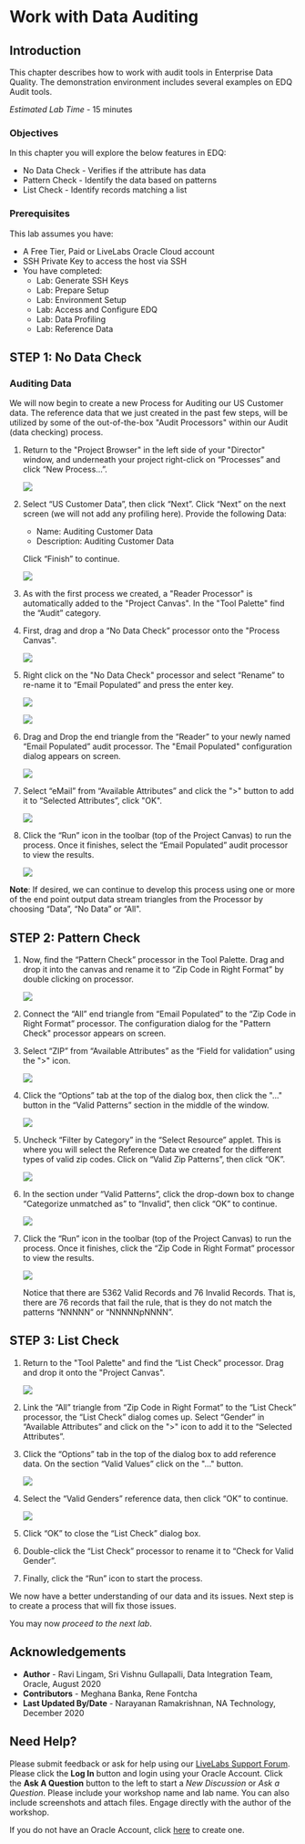 # Work with Data Auditing

## Introduction

This chapter describes how to work with audit tools in Enterprise Data Quality. The demonstration environment includes several examples on EDQ Audit tools.

*Estimated Lab Time* - 15 minutes

### Objectives
In this chapter you will explore the below features in EDQ:
* No Data Check - Verifies if the attribute has data
* Pattern Check - Identify the data based on patterns
* List Check - Identify records matching a list

### Prerequisites
This lab assumes you have:
- A Free Tier, Paid or LiveLabs Oracle Cloud account
- SSH Private Key to access the host via SSH
- You have completed:
    - Lab: Generate SSH Keys
    - Lab: Prepare Setup
    - Lab: Environment Setup
    - Lab: Access and Configure EDQ
    - Lab: Data Profiling
    - Lab: Reference Data
    
## **STEP 1:** No Data Check

### Auditing Data

We will now begin to create a new Process for Auditing our US Customer data. The reference data that we just created in the past few steps, will be utilized by some of the out-of-the-box "Audit Processors" within our Audit (data checking) process.
1.	Return to the "Project Browser" in the left side of your "Director" window, and underneath your project right-click on “Processes” and click “New Process…”.

    ![](./images/image1200_73.png " ")
 
2.	Select “US Customer Data”, then click “Next”. Click “Next” on the next screen (we will not add any profiling here). Provide the following Data:
    - Name: Auditing Customer Data
    - Description: Auditing Customer Data  <Not Mandatory>

    Click “Finish” to continue.

    ![](./images/image1200_74.png " ")

3.	As with the first process we created, a "Reader Processor" is automatically added to the "Project Canvas". In the "Tool Palette" find the “Audit” category.

4.	First, drag and drop a “No Data Check” processor onto the "Process Canvas". 

    ![](./images/image1200_75.png " ")

5.	Right click on the "No Data Check" processor and select “Rename” to re-name it to “Email Populated” and press the enter key. 

    ![](./images/image1200_76.png " ")

    ![](./images/image1200_77.png " ")

6.	Drag and Drop the end triangle from the “Reader” to your newly named “Email Populated” audit processor. The "Email Populated" configuration dialog appears on screen.

    ![](./images/image1200_78.png " ")
 
7.	Select “eMail” from “Available Attributes” and click the ">" button to add it to “Selected Attributes”, click "OK". 
 
    ![](./images/image1200_79.png " ")

8.	Click the “Run” icon in the toolbar (top of the Project Canvas) to run the process. Once it finishes, select the “Email Populated” audit processor to view the results.

    ![](./images/image1200_80.png " ")

**Note**: If desired, we can continue to develop this process using one or more of the end point output data stream triangles from the Processor by choosing “Data”, “No Data” or “All".

## **STEP 2**: Pattern Check

1.	Now, find the “Pattern Check” processor in the Tool Palette. Drag and drop it into the canvas and rename it to “Zip Code in Right Format” by double clicking on processor.

    ![](./images/image1200_81.png " ")

2.	Connect the “All” end triangle from “Email Populated” to the “Zip Code in Right Format” processor. The configuration dialog for the "Pattern Check" processor appears on screen.

3.	Select “ZIP” from “Available Attributes” as the “Field for validation” using the ">" icon.

    ![](./images/image1200_82.png " ")

4.	Click the “Options” tab at the top of the dialog box, then click the "..."  button in the “Valid Patterns” section in the middle of the window.

    ![](./images/image1200_83.png " ")

5.	Uncheck “Filter by Category” in the “Select Resource” applet. This is where you will select the Reference Data we created for the different types of valid zip codes. Click on “Valid Zip Patterns”, then click “OK”. 

    ![](./images/image1200_84.png " ")

6.	In the section under “Valid Patterns”, click the drop-down box to change “Categorize unmatched as” to “Invalid”, then click “OK” to continue.

    ![](./images/image1200_85.png " ")

7.	Click the “Run” icon in the toolbar (top of the Project Canvas) to run the process. Once it finishes, click the “Zip Code in Right Format” processor to view the results.

    ![](./images/image1200_86.png " ")

    Notice that there are 5362 Valid Records and 76 Invalid Records. That is, there are 76 records that fail the rule, that is they do not match the patterns “NNNNN” or “NNNNNpNNNN”.

## **STEP 3**: List Check

1.	Return to the "Tool Palette" and find the “List Check” processor. Drag and drop it onto the "Project Canvas".

    ![](./images/image1200_87.png " ")
 
2.	Link the “All” triangle from “Zip Code in Right Format” to the “List Check” processor, the “List Check” dialog comes up. Select “Gender” in “Available Attributes” and click on the ">" icon to add it to the “Selected Attributes”.

3.	Click the “Options” tab in the top of the dialog box to add reference data. On the section “Valid Values” click on the "..." button. 

    ![](./images/image1200_88.png " ")

4.	Select the “Valid Genders” reference data, then click “OK” to continue.

    ![](./images/image1200_89.png " ")

5.	Click “OK” to close the “List Check” dialog box.

6.	Double-click the “List Check” processor to rename it to “Check for Valid Gender”.

7.	Finally, click the “Run” icon to start the process.

We now have a better understanding of our data and its issues. Next step is to create a process that will fix those issues.

You may now *proceed to the next lab*. 

## Acknowledgements
* **Author** - Ravi Lingam, Sri Vishnu Gullapalli, Data Integration Team, Oracle, August 2020
* **Contributors** - Meghana Banka, Rene Fontcha
* **Last Updated By/Date** - Narayanan Ramakrishnan, NA Technology, December 2020

## Need Help?
Please submit feedback or ask for help using our [LiveLabs Support Forum](https://community.oracle.com/tech/developers/categories/goldengate-on-premises). Please click the **Log In** button and login using your Oracle Account. Click the **Ask A Question** button to the left to start a *New Discussion* or *Ask a Question*.  Please include your workshop name and lab name.  You can also include screenshots and attach files.  Engage directly with the author of the workshop.

If you do not have an Oracle Account, click [here](https://profile.oracle.com/myprofile/account/create-account.jspx) to create one.
